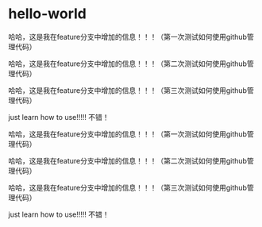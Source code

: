 # hello-world


哈哈，这是我在feature分支中增加的信息！！！（第一次测试如何使用github管理代码）

哈哈，这是我在feature分支中增加的信息！！！（第二次测试如何使用github管理代码）

哈哈，这是我在feature分支中增加的信息！！！（第三次测试如何使用github管理代码）

just learn how to use!!!!!
不错！

哈哈，这是我在feature分支中增加的信息！！！（第一次测试如何使用github管理代码）

哈哈，这是我在feature分支中增加的信息！！！（第二次测试如何使用github管理代码）

哈哈，这是我在feature分支中增加的信息！！！（第三次测试如何使用github管理代码）

just learn how to use!!!!!
不错！
